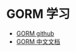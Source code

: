 # GORM 学习

  * [GORM github](https://github.com/jinzhu/gorm)
  * [GORM 中文文档](http://gorm.book.jasperxu.com/)